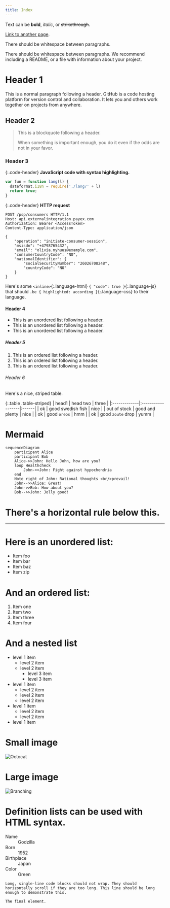 ```yaml
---
title: Index
---
```


Text can be **bold**, _italic_, or ~~strikethrough~~.

[Link to another page](./another-page.html).

There should be whitespace between paragraphs.

There should be whitespace between paragraphs. We recommend including a README, or a file with information about your project.

# Header 1

This is a normal paragraph following a header. GitHub is a code hosting platform for version control and collaboration. It lets you and others work together on projects from anywhere.

## Header 2

> This is a blockquote following a header.
>
> When something is important enough, you do it even if the odds are not in your favor.

### Header 3

{:.code-header}
**JavaScript code with syntax highlighting.**
```js
var fun = function lang(l) {
  dateformat.i18n = require('./lang/' + l)
  return true;
}
```

{:.code-header}
**HTTP request**
```http
POST /psp/consumers HTTP/1.1
Host: api.externalintegration.payex.com
Authorization: Bearer <AccessToken>
Content-Type: application/json

{
    "operation": "initiate-consumer-session",
    "msisdn": "+4798765432",
    "email": "olivia.nyhuus@example.com",
    "consumerCountryCode": "NO",
    "nationalIdentifier": {
        "socialSecurityNumber": "26026708248",
        "countryCode": "NO"
    }
}
```

Here's some `<inline>`{:.language-html} `{ "code": true }`{:.language-js}
that should `.be { highlighted: according }`{:.language-css} to their
language.

#### Header 4

*   This is an unordered list following a header.
*   This is an unordered list following a header.
*   This is an unordered list following a header.

##### Header 5

1.  This is an ordered list following a header.
2.  This is an ordered list following a header.
3.  This is an ordered list following a header.

###### Header 6

Here's a nice, striped table.

{:.table .table-striped}
| head1        | head two          | three |
|:-------------|:------------------|:------|
| ok           | good swedish fish | nice  |
| out of stock | good and plenty   | nice  |
| ok           | good `oreos`      | hmm   |
| ok           | good `zoute` drop | yumm  |

# Mermaid

```mermaid
sequenceDiagram
    participant Alice
    participant Bob
    Alice->>John: Hello John, how are you?
    loop Healthcheck
        John->>John: Fight against hypochondria
    end
    Note right of John: Rational thoughts <br/>prevail!
    John-->>Alice: Great!
    John->>Bob: How about you?
    Bob-->>John: Jolly good!
```

# There's a horizontal rule below this.

* * *

# Here is an unordered list:

*   Item foo
*   Item bar
*   Item baz
*   Item zip

# And an ordered list:

1.  Item one
1.  Item two
1.  Item three
1.  Item four

# And a nested list

- level 1 item
  - level 2 item
  - level 2 item
    - level 3 item
    - level 3 item
- level 1 item
  - level 2 item
  - level 2 item
  - level 2 item
- level 1 item
  - level 2 item
  - level 2 item
- level 1 item

# Small image

![Octocat](https://github.githubassets.com/images/icons/emoji/octocat.png)

# Large image

![Branching](https://guides.github.com/activities/hello-world/branching.png)


# Definition lists can be used with HTML syntax.

<dl>
<dt>Name</dt>
<dd>Godzilla</dd>
<dt>Born</dt>
<dd>1952</dd>
<dt>Birthplace</dt>
<dd>Japan</dd>
<dt>Color</dt>
<dd>Green</dd>
</dl>

```
Long, single-line code blocks should not wrap. They should horizontally scroll if they are too long. This line should be long enough to demonstrate this.
```

```
The final element.
```
